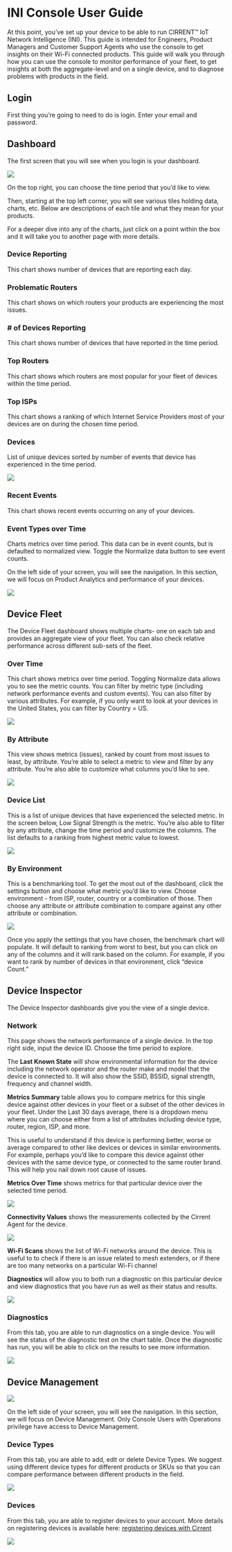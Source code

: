 ﻿# INI Console User Guide

At this point, you’ve set up your device to be able to run CIRRENT™  IoT Network Intelligence (INI). This guide is intended for Engineers, Product Managers and Customer Support Agents who use the console to get insights on their Wi-Fi connected products. This guide will walk you through how you can use the console to monitor performance of your fleet, to get insights at both the aggregate-level and on a single device, and to diagnose problems with products in the field.

## Login

First thing you’re going to need to do is login. Enter your email and password.

## Dashboard

The first screen that you will see when you login is your dashboard.

![](../img/Updated%20CIrrent%20INI%20Dashboard.png)

On the top right, you can choose the time period that you’d like to view.

Then, starting at the top left corner,  you will see various tiles holding data, charts, etc. Below are descriptions of each tile and what they mean for your products.

For a deeper dive into any of the charts, just click on a point within the box and it will take you to another page with more details.

### Device Reporting

This chart shows number of devices that are reporting each day.

### Problematic Routers

This chart shows on which routers your products are experiencing the most issues.

### # of Devices Reporting

This chart shows number of devices that have reported in the time period.

### Top Routers

This chart shows which routers are most popular for your fleet of devices within the time period.

### Top ISPs

This chart shows a ranking of which Internet Service Providers most of your devices are on during the chosen time period.

### Devices

List of unique devices sorted by number of events that device has experienced in the time period.

![](../img/Screen_Shot_2020-05-13_at_4.45.56_PM.png)

### Recent Events

This chart shows recent events occurring on any of your devices.

### Event Types over Time

Charts metrics over time period. This data can be in event counts, but is defaulted to normalized view. Toggle the Normalize data button to see event counts.

On the left side of your screen, you will see the navigation. In this section, we will focus on Product Analytics and performance of your devices.

![](../img/Product%20Analytics%20Drop%20Down_INI.png)

## Device Fleet

The Device Fleet dashboard shows multiple charts- one on each tab and provides an aggregate view of your fleet. You can also check relative performance across different sub-sets of the fleet.

### Over Time

This chart shows metrics over time period. Toggling Normalize data allows you to see the metric counts. You can filter by metric type (including network performance events and custom events). You can also filter by various attributes. For example, if you only want to look at your devices in the United States, you can filter by Country = US.

![](../img/Device%20Fleet_Overtime_INI.png)

### By Attribute

This view shows metrics (issues), ranked by count from most issues to least, by attribute. You’re able to select a metric to view and filter by any attribute. You’re also able to customize what columns you’d like to see.

![](../img/Device%20Fleet%20By%20Attribute%20INI.png)


### Device List

This is a list of unique devices that have experienced the selected metric. In the screen below, Low Signal Strength is the metric. You’re also able to filter by any attribute, change the time period and customize the columns. The list defaults to a ranking from highest metric value to lowest.

![](../img/Device%20Fleet%20by%20Device%20List%20INI.png)


### By Environment

This is a benchmarking tool. To get the most out of the dashboard, click the settings button and choose what metric you’d like to view. Choose environment - from ISP, router, country or a combination of those. Then choose any attribute or attribute combination to compare against any other attribute or combination.

![](../img/Device%20Fleet%20by%20Environment%20INI.png)

Once you apply the settings that you have chosen, the benchmark chart will populate. It will default to ranking from worst to best, but you can click on any of the columns and it will rank based on the column. For example, if you want to rank by number of devices in that environment, click “device Count.”

## Device Inspector

The Device Inspector dashboards give you the view of a single device.

### Network

This page shows the network performance of a single device. In the top right side, input the device ID. Choose the time period to explore.

The  **Last Known State**  will show environmental information for the device including the network operator and the router make and model that the device is connected to. It will also show the SSID, BSSID, signal strength, frequency and channel width.

**Metrics Summary** table allows you to compare metrics for this single device against other devices in your fleet or a subset of the other devices in your fleet. Under the Last 30 days average, there is a dropdown menu where you can choose either from a list of attributes including device type, router, region, ISP, and more.

This is useful to understand if this device is performing better, worse or average compared to other like devices or devices in similar environments. For example, perhaps you’d like to compare this device against other devices with the same device type, or connected to the same router brand. This will help you nail down root cause of issues.

**Metrics Over Time**  shows metrics for that particular device over the selected time period.

![](../img/Screen_Shot_2020-06-19_at_7.49.59_AM.png)

**Connectivity Values**  shows the measurements collected by the Cirrent Agent for the device.

![](../img/Screen_Shot_2020-06-19_at_7.51.29_AM.png)

**Wi-Fi Scans**  shows the list of Wi-Fi networks around the device. This is useful to to check if there is an issue related to mesh extenders, or if there are too many networks on a particular Wi-Fi channel

**Diagnostics** will allow you to both run a diagnostic on this particular device and view diagnostics that you have run as well as their status and results.

![](../img/Screen_Shot_2020-05-13_at_4.43.42_PM.png)

### Diagnostics

From this tab, you are able to run diagnostics on a single device. You will see the status of the diagnostic test on the chart table. Once the diagnostic has run, you will be able to click on the results to see more information.

![](../img/Screen_Shot_2020-05-13_at_4.41.37_PM.png)

## Device Management

![](../img/mceclip0.png)

On the left side of your screen, you will see the navigation. In this section, we will focus on Device Management. Only Console Users with Operations privilege have access to Device Management.

### Device Types

From this tab, you are able to add, edit or delete Device Types. We suggest using different device types for different products or SKUs so that you can compare performance between different products in the field.

![](../img/Screen_Shot_2020-05-13_at_4.50.46_PM.png)

### Devices

From this tab, you are able to register devices to your account. More details on registering devices is available here:  [registering devices with Cirrent](registering-devices-with-cirrent)

![](../img/Screen_Shot_2020-05-13_at_4.51.42_PM.png)
